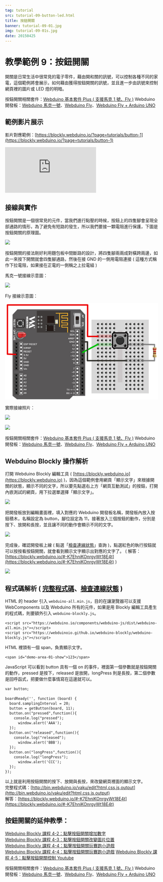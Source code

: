 ```yaml
---
tag: tutorial
src: tutorial-09-button-led.html
title: 按鈕開關
banner: tutorial-09-01.jpg
img: tutorial-09-01s.jpg
date: 20150425
---
```


<!-- @@master  = ../../_layout.html-->

<!-- @@block  =  meta-->

<title>教學範例 9：按鈕開關 :::: Webduino = Web × Arduino</title>

<meta name="description" content="開關是日常生活中很常見的電子零件，藉由開和關的訊號，可以控制各種不同的家電，這個範例將會展示，如何藉由獲得按鈕開關的訊號，並且進一步由訊號來控制網頁裡的圖片或 LED 燈的明暗。">

<meta itemprop="description" content="開關是日常生活中很常見的電子零件，藉由開和關的訊號，可以控制各種不同的家電，這個範例將會展示，如何藉由獲得按鈕開關的訊號，並且進一步由訊號來控制網頁裡的圖片或 LED 燈的明暗。">

<meta property="og:description" content="開關是日常生活中很常見的電子零件，藉由開和關的訊號，可以控制各種不同的家電，這個範例將會展示，如何藉由獲得按鈕開關的訊號，並且進一步由訊號來控制網頁裡的圖片或 LED 燈的明暗。">

<link rel="canonical" href="https://tutorials.webduino.io/zh-tw/docs/basic/component/button.html">

<meta property="og:title" content="教學範例 9：按鈕開關" >

<meta property="og:url" content="https://webduino.io/tutorials/tutorial-09-button-led.html">

<meta property="og:image" content="https://webduino.io/img/tutorials/tutorial-09-01s.jpg">

<meta itemprop="image" content="https://webduino.io/img/tutorials/tutorial-09-01s.jpg">

<include src="../_include-tutorials.html"></include>

<!-- @@close-->

<!-- @@block  =  preAndNext-->

<include src="../_include-tutorials-content.html"></include>

<!-- @@close-->



<!-- @@block  =  tutorials-->
# 教學範例 9：按鈕開關

開關是日常生活中很常見的電子零件，藉由開和關的訊號，可以控制各種不同的家電，這個範例將會展示，如何藉由獲得按鈕開關的訊號，並且進一步由訊號來控制網頁裡的圖片或 LED 燈的明暗。

<div class="buy-this">
	<span>按鈕開關相關套件：<a href="https://webduino.io/buy/webduino-package-plus.html" target="_blank">Webduino 基本套件 Plus ( 支援馬克 1 號、Fly )</a></span>
	<span>Webduino 開發板：<a href="https://webduino.io/buy/component-webduino-v1.html" target="_blank">Webduino 馬克一號</a>、<a href="https://webduino.io/buy/component-webduino-fly.html" target="_blank">Webduino Fly</a>、<a href="https://webduino.io/buy/component-webduino-uno-fly.html" target="_blank">Webduino Fly + Arduino UNO</a></span>
</div>

## 範例影片展示

影片對應範例：[https://blockly.webduino.io/?page=tutorials/button-1](https://blockly.webduino.io/?page=tutorials/button-1) 

<iframe class="youtube" src="https://www.youtube.com/embed/Y2I42DsAov8" frameborder="0" allowfullscreen></iframe>

## 接線與實作

按鈕開關是一個很常見的元件，當我們進行點壓的時候，按鈕上的四隻腳會呈現全部通路的情形，為了避免有短路的發生，所以我們要接一顆電阻進行保護，下圖是按鈕開關的原理圖。

![](../img/tutorials/tutorial-09-02.jpg)

按鈕開關的接法剛好利用麵包板中間斷路的設計，將四隻腳兩兩成對橫跨兩邊，如此一來按下開關就會四隻腳通路，然後在接 GND 的一側用電阻連接 ( 這種方式稱作下拉電阻，如果接在正電的一側稱之上拉電組 )

馬克一號接線示意圖：

![](../img/tutorials/tutorial-09-03.jpg)

Fly 接線示意圖：

![](../img/tutorials/tutorial-09-03-fly.jpg)

實際接線照片：

![](../img/tutorials/tutorial-09-04.jpg)

![](../img/tutorials/tutorial-09-05.jpg)

<div class="buy-this">
	<span>按鈕開關相關套件：<a href="https://webduino.io/buy/webduino-package-plus.html" target="_blank">Webduino 基本套件 Plus ( 支援馬克 1 號、Fly )</a></span>
	<span>Webduino 開發板：<a href="https://webduino.io/buy/component-webduino-v1.html" target="_blank">Webduino 馬克一號</a>、<a href="https://webduino.io/buy/component-webduino-fly.html" target="_blank">Webduino Fly</a>、<a href="https://webduino.io/buy/component-webduino-uno-fly.html" target="_blank">Webduino Fly + Arduino UNO</a></span>
</div>

## Webduino Blockly 操作解析

打開 Webduino Blockly 編輯工具 ( [https://blockly.webduino.io](https://blockly.webduino.io) )，因為這個範例會用網頁「顯示文字」來根據開關的狀態，顯示不同的文字，所以要先點選右上方「網頁互動測試」的按鈕，打開內嵌測試的網頁，用下拉選單選擇「顯示文字」。

![](../img/tutorials/tutorial-09-06.jpg)

把開發板放到編輯畫面裡，填入對應的 Webduino 開發板名稱，開發板內放入按鈕積木，名稱設定為 button，腳位設定為 11，接著放入三個按鈕的動作，分別是按下、放開和長按，並且讓不同的動作會顯示不同的文字。

![](../img/tutorials/tutorial-09-07.jpg)

完成後，確認開發板上線 ( 點選「[檢查連線狀態](https://webduino.io/device.html)」查詢 )，點選紅色的執行按鈕就可以按按看按鈕開關，就會看到顯示文字顯示出對應的文字了。
( 解答：[https://blockly.webduino.io/#-K7EhniKOnrgyWt18E4t](https://blockly.webduino.io/#-K7EhniKOnrgyWt18E4t) )

![](../img/tutorials/tutorial-09-08.jpg)


## 程式碼解析 ( [完整程式碼](http://bin.webduino.io/vaku/edit?html,css,js,output)、[檢查連線狀態](https://webduino.io/device.html) )

HTML 的 header 引入 `webduino-all.min.js`，目的在讓瀏覽器可以支援 WebComponents 以及 Webduino 所有的元件，如果是用 Blockly 編輯工具產生的程式碼，則要額外引入 `webduino-blockly.js`。

	<script src="https://webduino.io/components/webduino-js/dist/webduino-all.min.js"></script>
	<script src="https://webduinoio.github.io/webduino-blockly/webduino-blockly.js"></script>

HTML 裡頭有一個 span，負責顯示文字。

	<span id="demo-area-01-show">123</span>

JavaScript 可以看到 button 具有一個 on 的事件，裡面第一個參數就是按鈕開關的動作，pressed 是按下，released 是放開，longPress 則是長按，第二個參數是回呼函式，把要做什麼事情寫在這邊就可以。

	var button;

	boardReady('', function (board) {
	  board.samplingInterval = 20;
	  button = getButton(board, 11);
	  button.on("pressed",function(){
	    console.log("pressed");
	      window.alert('AAA');
	  });
	  button.on("released",function(){
	    console.log("released");
	      window.alert('BBB');
	  });
	  button.on("longPress",function(){
	    console.log("longPress");
	      window.alert('CCC');
	  });
	});

以上就是利用按鈕開關的按下、放開與長按，來改變網頁裡面的顯示文字。  
完整程式碼：[http://bin.webduino.io/vaku/edit?html,css,js,output](http://bin.webduino.io/vaku/edit?html,css,js,output)  
解答：[https://blockly.webduino.io/#-K7EhniKOnrgyWt18E4t](https://blockly.webduino.io/#-K7EhniKOnrgyWt18E4t)

## 按鈕開關的延伸教學：

[Webduino Blockly 課程 4-2：點擊按鈕開關增加數字](https://blockly.webduino.io/?lang=zh-hant&page=tutorials/button-2#-JvWu7mS_OoeRvE-m6mD)  
[Webduino Blockly 課程 4-3：點擊按鈕開關改變圖片位置](https://blockly.webduino.io/?lang=zh-hant&page=tutorials/button-3#-JvWuaeLK-rrGi66lVIM)  
[Webduino Blockly 課程 4-4：點擊按鈕開關玩賽跑小遊戲](https://blockly.webduino.io/?lang=zh-hant&page=tutorials/button-4#-JvY90I0qUoJR2yi34lj)  
[Webduino Blockly 課程 4-4：點擊按鈕開關玩賽跑小遊戲](https://blockly.webduino.io/?lang=zh-hant&page=tutorials/button-4#-JvY90I0qUoJR2yi34lj) 
[Webduino Blockly 課程 4-5：點擊按鈕開關控制 Youtube](https://blockly.webduino.io/?lang=zh-hant&page=tutorials/button-5#-JxJpqetsCxULbi4Iier) 

<div class="buy-this">
	<span>按鈕開關相關套件：<a href="https://webduino.io/buy/webduino-package-plus.html" target="_blank">Webduino 基本套件 Plus ( 支援馬克 1 號、Fly )</a></span>
	<span>Webduino 開發板：<a href="https://webduino.io/buy/component-webduino-v1.html" target="_blank">Webduino 馬克一號</a>、<a href="https://webduino.io/buy/component-webduino-fly.html" target="_blank">Webduino Fly</a>、<a href="https://webduino.io/buy/component-webduino-uno-fly.html" target="_blank">Webduino Fly + Arduino UNO</a></span>
</div>

<!-- @@close-->